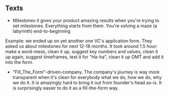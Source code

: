 ## Texts

- Milestones
it gives your product amazing results when you're trying to set milestones.
Everything starts from them.
You're solving a maze (a labyrinth) end-to-beginning


Example: we ended up on yet another one VC's application form. They asked us about milestones for next 12-18 months. 
It took around 1.5 hour: make a word-mess, clean it up, suggest key numbers and values, clean it up again, suggest timeframes, test it for "Ha-ha", clean it up OMT and add it into the form.


- "Fill_The_Form"-driven-company.
The company's journey is way more transparent when it's clean for everybody what we do, how we do, why we do it.
It is amazingly hard to bring it out from founder's head as-is. 
It is surprisingly easier to do it as a fill-the-form way.
